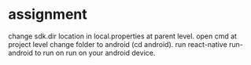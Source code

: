 # assignment
change sdk.dir location in local.properties at parent level.
open cmd at project level change folder to android (cd android).
run react-native run-android to run on run on your android device.
